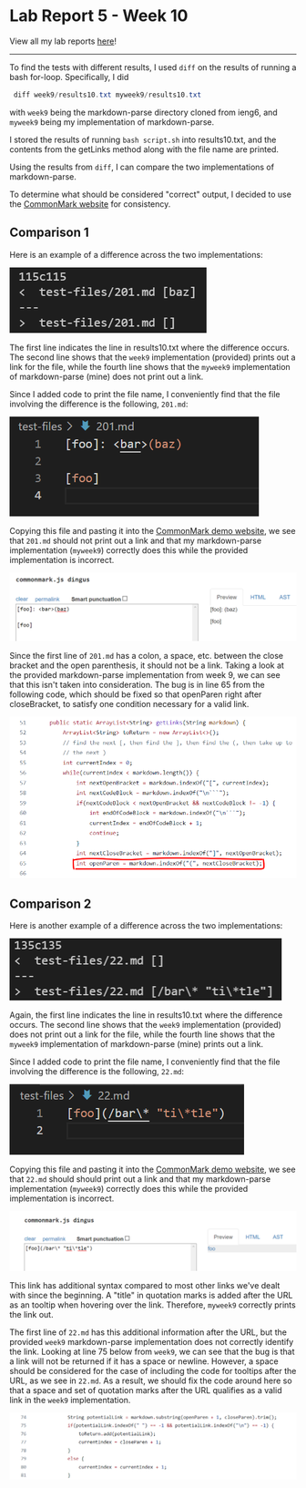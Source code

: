 # Lab Report 5 - Week 10

View all my lab reports [here](https://mtang24.github.io/cse15l-lab-reports/)!

---

To find the tests with different results, I used `diff` on the results of running a bash for-loop. Specifically, I did
```java
 diff week9/results10.txt myweek9/results10.txt
```
with `week9` being the markdown-parse directory cloned from ieng6, and `myweek9` being my implementation of markdown-parse. 

I stored the results of running `bash script.sh` into results10.txt, and the contents from the getLinks method along with the file name are printed. 

Using the results from `diff`, I can compare the two implementations of markdown-parse.

To determine what should be considered "correct" output, I decided to use the [CommonMark website](https://spec.commonmark.org/dingus/) for consistency.

## Comparison 1
Here is an example of a difference across the two implementations:

![Image](lr5-pics/wk10_201.md.png)

The first line indicates the line in results10.txt where the difference occurs. The second line shows that the `week9` implementation (provided) prints out a link for the file, while the fourth line shows that the `myweek9` implementation of markdown-parse (mine) does not print out a link. 

Since I added code to print the file name, I conveniently find that the file involving the difference is the following, `201.md`:

![Image](lr5-pics/201contents.png)

Copying this file and pasting it into the [CommonMark demo website](https://spec.commonmark.org/dingus/), we see that `201.md` should not print out a link and that my markdown-parse implementation (`myweek9`) correctly does this while the provided implementation is incorrect.

![Image](lr5-pics/cm201.png)

Since the first line of `201.md` has a colon, a space, etc. between the close bracket and the open parenthesis, it should not be a link. Taking a look at the provided markdown-parse implementation from week 9, we can see that this isn't taken into consideration. The bug is in line 65 from the following code, which should be fixed so that openParen right after closeBracket, to satisfy one condition necessary for a valid link.

![Image](lr5-pics/code201.png)

## Comparison 2

Here is another example of a difference across the two implementations:

![Image](lr5-pics/wk10_22.md.png)

Again, the first line indicates the line in results10.txt where the difference occurs. The second line shows that the `week9` implementation (provided) does not print out a link for the file, while the fourth line shows that the `myweek9` implementation of markdown-parse (mine) prints out a link. 

Since I added code to print the file name, I conveniently find that the file involving the difference is the following, `22.md`:

![Image](lr5-pics/22contents.png)

Copying this file and pasting it into the [CommonMark demo website](https://spec.commonmark.org/dingus/), we see that `22.md` should should print out a link and that my markdown-parse implementation (`myweek9`) correctly does this while the provided implementation is incorrect.

![Image](lr5-pics/cm22.png)

This link has additional syntax compared to most other links we've dealt with since the beginning. A "title" in quotation marks is added after the URL as an tooltip when hovering over the link. Therefore, `myweek9` correctly prints the link out.

The first line of `22.md` has this additional information after the URL, but the provided `week9` markdown-parse implementation does not correctly identify the link. Looking at line 75 below from `week9`, we can see that the bug is that a link will not be returned if it has a space or newline. However, a space should be considered for the case of including the code for tooltips after the URL, as we see in `22.md`. As a result, we should fix the code around here so that a space and set of quotation marks after the URL qualifies as a valid link in the `week9` implementation. 

![Image](lr5-pics/code22.png)